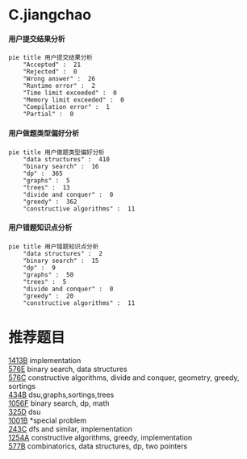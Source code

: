 # C.jiangchao

<!-- tabs:start -->



#### **用户提交结果分析**

```mermaid
pie title 用户提交结果分析
    "Accepted" :  21
    "Rejected" :  0
    "Wrong answer" :  26
    "Runtime error" :  2
    "Time limit exceeded" :  0
    "Memory limit exceeded" :  0
    "Compilation error" :  1
    "Partial" :  0
```

#### **用户做题类型偏好分析**

```mermaid
pie title 用户做题类型偏好分析
    "data structures" :  410
    "binary search" :  16
    "dp" :  365
    "graphs" :  5
    "trees" :  13
    "divide and conquer" :  0
    "greedy" :  362
    "constructive algorithms" :  11
```
#### **用户错题知识点分析**

```mermaid
pie title 用户错题知识点分析
    "data structures" :  2
    "binary search" :  15
    "dp" :  9
    "graphs" :  50
    "trees" :  5
    "divide and conquer" :  0
    "greedy" :  20
    "constructive algorithms" :  11
```



<!-- tabs:end -->
# 推荐题目
[1413B](https://codeforces.com/contest/1413/problem/B)		implementation		  
[576E](https://codeforces.com/contest/576/problem/E)		binary search,
                        data structures		  
[576C](https://codeforces.com/contest/576/problem/C)		constructive algorithms,
                        divide and conquer,
                        geometry,
                        greedy,
                        sortings		  
[434B](https://codeforces.com/contest/434/problem/B)		dsu,graphs,sortings,trees		  
[1056F](https://codeforces.com/contest/1056/problem/F)		binary search,
                        dp,
                        math		  
[325D](https://codeforces.com/contest/325/problem/D)		dsu		  
[1001B](https://codeforces.com/contest/1001/problem/B)		*special problem		  
[243C](https://codeforces.com/contest/243/problem/C)		dfs and similar,
                        implementation		  
[1254A](https://codeforces.com/contest/1254/problem/A)		constructive algorithms,
                        greedy,
                        implementation		  
[577B](https://codeforces.com/contest/577/problem/B)		combinatorics,
                        data structures,
                        dp,
                        two pointers		  
